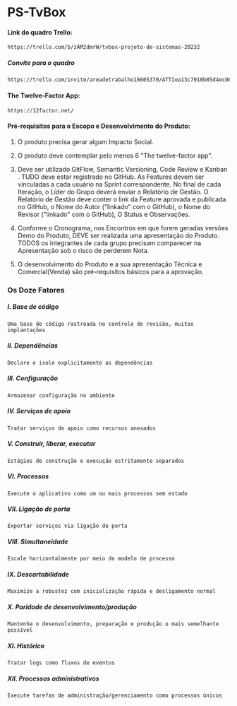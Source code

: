 # PS-TvBox

#### Link do quadro Trello:
```
https://trello.com/b/zAM2dmrW/tvbox-projeto-de-sistemas-20232
```
##### Convite para o quadro
```
https://trello.com/invite/areadetrabalho18605370/ATTIea13c7910b85d4ec082e512e134e2ccf0B307FCE
```

#### The Twelve-Factor App:

```
https://12factor.net/
```

#### Pré-requisitos para o Escopo e Desenvolvimento do Produto:
1. O produto precisa gerar algum Impacto Social.

2. O produto deve contemplar pelo menos 6 "The twelve-factor app".

3. Deve ser utilizado GitFlow, Semantic Versioning, Code Review e Kanban . TUDO deve estar registrado no GitHub. As Features devem ser vinculadas a cada usuário na Sprint correspondente. No final de cada Iteração, o Líder do Grupo deverá enviar o Relatório de Gestão. O Relatório de Gestão deve conter o link da Feature aprovada e publicada no GitHub, o Nome do Autor ("linkado" com o GitHub), o Nome do Revisor ("linkado" com o GitHub), O Status e Observações. 



4. Conforme o Cronograma, nos Encontros em que forem geradas versões Demo do Produto, DEVE ser realizada uma apresentação do Produto. TODOS os integrantes de cada grupo precisam comparecer na Apresentação sob o risco de perderem Nota.

5. O desenvolvimento do Produto e a sua apresentação Técnica e Comercial(Venda) são pré-requisitos básicos para a aprovação.



### Os Doze Fatores
##### I. Base de código
    Uma base de código rastreada no controle de revisão, muitas implantações
##### II. Dependências
    Declare e isole explicitamente as dependências
##### III. Configuração
    Armazenar configuração no ambiente
##### IV. Serviços de apoio
    Tratar serviços de apoio como recursos anexados
##### V. Construir, liberar, executar
    Estágios de construção e execução estritamente separados
##### VI. Processos
    Execute o aplicativo como um ou mais processos sem estado
##### VII. Ligação de porta
    Exportar serviços via ligação de porta
##### VIII. Simultaneidade
    Escale horizontalmente por meio do modelo de processo
##### IX. Descartabilidade
    Maximize a robustez com inicialização rápida e desligamento normal
##### X. Paridade de desenvolvimento/produção
    Mantenha o desenvolvimento, preparação e produção o mais semelhante possível
##### XI. Histórico
    Tratar logs como fluxos de eventos
##### XII. Processos administrativos
    Execute tarefas de administração/gerenciamento como processos únicos
